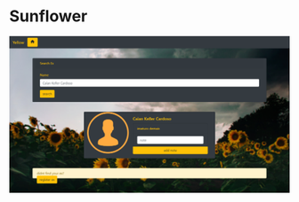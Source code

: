# Sunflower

![alt image](https://raw.githubusercontent.com/CaianKardoso/Sunflower/master/demo/search.png)

